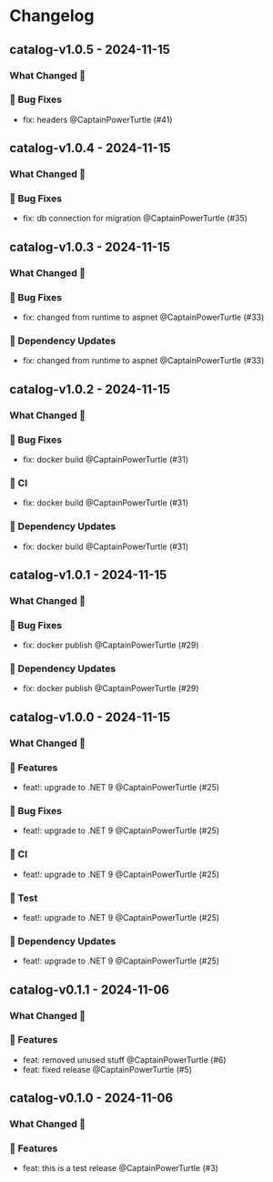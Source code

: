 # Changelog

## catalog-v1.0.5 - 2024-11-15

### What Changed 👀

### 🐛 Bug Fixes

- fix: headers @CaptainPowerTurtle (#41)

## catalog-v1.0.4 - 2024-11-15

### What Changed 👀

### 🐛 Bug Fixes

- fix: db connection for migration @CaptainPowerTurtle (#35)

## catalog-v1.0.3 - 2024-11-15

### What Changed 👀

### 🐛 Bug Fixes

- fix: changed from runtime to aspnet @CaptainPowerTurtle (#33)

### 🧩 Dependency Updates

- fix: changed from runtime to aspnet @CaptainPowerTurtle (#33)

## catalog-v1.0.2 - 2024-11-15

### What Changed 👀

### 🐛 Bug Fixes

- fix: docker build @CaptainPowerTurtle (#31)

### 👷 CI

- fix: docker build @CaptainPowerTurtle (#31)

### 🧩 Dependency Updates

- fix: docker build @CaptainPowerTurtle (#31)

## catalog-v1.0.1 - 2024-11-15

### What Changed 👀

### 🐛 Bug Fixes

- fix: docker publish @CaptainPowerTurtle (#29)

### 🧩 Dependency Updates

- fix: docker publish @CaptainPowerTurtle (#29)

## catalog-v1.0.0 - 2024-11-15

### What Changed 👀

### 🚀 Features

- feat!: upgrade to .NET 9 @CaptainPowerTurtle (#25)

### 🐛 Bug Fixes

- feat!: upgrade to .NET 9 @CaptainPowerTurtle (#25)

### 👷 CI

- feat!: upgrade to .NET 9 @CaptainPowerTurtle (#25)

### 🧪 Test

- feat!: upgrade to .NET 9 @CaptainPowerTurtle (#25)

### 🧩 Dependency Updates

- feat!: upgrade to .NET 9 @CaptainPowerTurtle (#25)

## catalog-v0.1.1 - 2024-11-06

### What Changed 👀

### 🚀 Features

- feat: removed unused stuff @CaptainPowerTurtle (#6)
- feat: fixed release @CaptainPowerTurtle (#5)

## catalog-v0.1.0 - 2024-11-06

### What Changed 👀

### 🚀 Features

- feat: this is a test release @CaptainPowerTurtle (#3)
